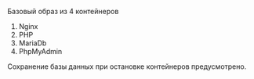 Базовый образ из 4 контейнеров
1. Nginx
2. PHP
3. MariaDb
4. PhpMyAdmin

Сохранение базы данных при остановке контейнеров предусмотрено. 